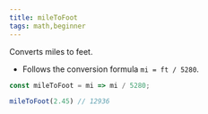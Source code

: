 ```yaml
---
title: mileToFoot
tags: math,beginner
---
```


Converts miles to feet.

- Follows the conversion formula `mi = ft / 5280`.

```js
const mileToFoot = mi => mi / 5280;
```

```js
mileToFoot(2.45) // 12936
```
